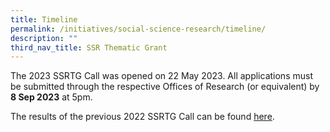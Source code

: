 ```yaml
---
title: Timeline
permalink: /initiatives/social-science-research/timeline/
description: ""
third_nav_title: SSR Thematic Grant
---
```

The 2023 SSRTG Call was opened on 22 May 2023. All applications must be submitted through the respective Offices of Research (or equivalent) by **8 Sep 2023** at 5pm. 

The results of the previous 2022 SSRTG Call can be found [here](https://www.ssrc.edu.sg/grant-recipients/2022/ssrtg2022/).